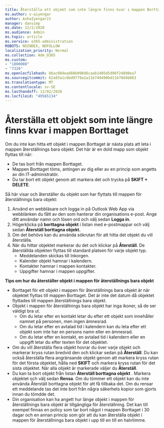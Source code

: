 ```yaml
---
title: Återställa ett objekt som inte längre finns kvar i mappen Borttaget
ms.author: v-aiyengar
author: AshaIyengar21
manager: dansimp
ms.date: 12/2/2020
ms.audience: Admin
ms.topic: article
ms.service: o365-administration
ROBOTS: NOINDEX, NOFOLLOW
localization_priority: Normal
ms.collection: Adm_O365
ms.custom:
- "1800008"
- "7320"
ms.openlocfilehash: b6ac084ead88b090d6caab1405d5d96f24890ea7
ms.sourcegitcommit: 62a83a1c6bd9779a1a11b749490bd11670d4b063
ms.translationtype: MT
ms.contentlocale: sv-SE
ms.lasthandoff: 12/02/2020
ms.locfileid: "49565134"
---
```

# <a name="recover-an-item-thats-no-longer-in-your-deleted-items-folder"></a>Återställa ett objekt som inte längre finns kvar i mappen Borttaget

Om du inte kan hitta ett objekt i mappen Borttaget är nästa plats att leta i mappen återställnings bara objekt. Det här är en dold mapp som objekt flyttas till när:
- De tas bort från mappen Borttaget.
- Mappen Borttaget töms, antingen av dig eller av en princip som angetts av din IT-administratör.
- Du tar bort ett objekt genom att markera det och trycka på **SKIFT + DELETE**.

Så här visar och återställer du objekt som har flyttats till mappen för återställnings bara objekt:
1. Använd en webbläsare och logga in på Outlook Web App via webblänken du fått av den som hanterar din organisations e-post. Ange ditt användar namn och lösen ord och välj sedan **Logga in**.
1. Högerklicka på **borttagna objekt** i listan med e-postmappar och välj sedan **Återställ borttagna objekt.**
1. Om det behövs kan du använda sökrutan för att hitta det objekt du vill återställa.
1. När du hittar objektet markerar du det och klickar på **Återställ**.
   De återställda objekten flyttas till standard platsen för varje objekt typ.
    - Meddelanden skickas till Inkorgen.
    - Kalender objekt hamnar i kalendern.
    - Kontakter hamnar i mappen kontakter.
    - Uppgifter hamnar i mappen uppgifter.

**Tips om hur du återställer objekt i mappen för återställnings bara objekt**

- Borttaget för ett objekt i mappen för återställnings bara objekt är när objektet flyttas till mappen Borttaget. Det är inte det datum då objektet flyttades till mappen återställnings bara objekt.
- Objekt i mappen för återställnings bara objekt har inga ikoner, så de ser väldigt bra ut.
    - Om du letar efter en kontakt letar du efter ett objekt som innehåller namnet på personen, men ingen ämnesrad.
    - Om du letar efter en avtalad tid i kalendern kan du leta efter ett objekt som inte har en persons namn eller en ämnesrad.
    - Om du letar efter en kontakt, en avtalad tid i kalendern eller en uppgift letar du efter texten för det objektet.
- Om du vill återställa flera objekt hovrar du över varje objekt och markerar kryss rutan bredvid den och klickar sedan på **Återställ**. Du kan också återställa flera angränsande objekt genom att markera kryss rutan för det första objektet, hålla ned **SKIFT** och markera kryss rutan för det sista objektet. När alla objekt är markerade väljer du **Återställ**.
- Du kan ta bort objekt från listan **Återställ borttagna objekt** . Markera objektet och välj sedan **Rensa**. Om du tömmer ett objekt kan du inte använda Återställ borttagna objekt för att få tillbaka det. Om du rensar ett meddelande tas det inte bort från några säkerhets kopior som gjorts innan du tömdde det.
- Din organisation kan ha angett hur länge objekt i mappen för återställnings bara objekt är tillgängliga för återställning. Det kan till exempel finnas en policy som tar bort något i mappen Borttaget i 30 dagar och en annan princip som gör att du kan återställa objekt i mappen för återställnings bara objekt i upp till en till en halvtimme.

